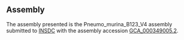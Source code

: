 

Assembly
--------

The assembly presented is the Pneumo\_murina\_B123\_V4 assembly
submitted to [INSDC](http://www.insdc.org) with the assembly accession
[GCA\_000349005.2](http://www.ebi.ac.uk/ena/data/view/GCA_000349005.2).
